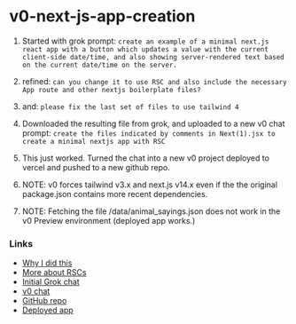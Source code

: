 # v0-next-js-app-creation

1. Started with grok prompt:
`create an example of a minimal next.js react app with a button which updates a value with the current client-side date/time, and also showing server-rendered text based on the current date/time on the server.`

2. refined:
`can you change it to use RSC and also include the necessary App route and other nextjs boilerplate files?`

3. and:
`please fix the last set of files to use tailwind 4`

4. Downloaded the resulting file from grok, and uploaded to a new v0 chat prompt:
`create the files indicated by comments in Next(1).jsx to create a minimal nextjs app with RSC`

5. This just worked. Turned the chat into a new v0 project deployed to vercel and pushed to a new github repo.

6. NOTE: v0 forces tailwind v3.x and next.js v14.x even if the the original package.json contains more recent dependencies.

7. NOTE: Fetching the file /data/animal_sayings.json does not work in the v0 Preview environment (deployed app works.)  

### Links

- [Why I did this](https://grok.com/share/bGVnYWN5_88294704-dbde-48da-b253-4ec60df55c3d)
- [More about RSCs](https://nextjs.org/docs/app/building-your-application/rendering/composition-patterns)
- [Initial Grok chat](https://grok.com/share/bGVnYWN5_692dfbef-1bb9-4480-9f62-0a79a364891c)
- [v0 chat](https://v0.dev/chat/next-js-app-creation-Ch5o7lUJBPN)
- [GitHub repo](https://github.com/jldec/v0-next-js-app-creation)
- [Deployed app](https://v0-next-js-app-creation-phi.vercel.app/)

